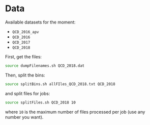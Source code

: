 # Data

Available datasets for the moment:
- `QCD_2016_apv`
- `QCD_2016`
- `QCD_2017`
- `QCD_2018`

First, get the files:
```bash
source dumpFilenames.sh QCD_2018.dat
```

Then, split the bins:
```bash
source splitBins.sh allFIles_QCD_2018.txt QCD_2018
```
and split files for jobs:
```bash
source splitFiles.sh QCD_2018 10
```
where `10` is the maximum number of files processed per job (use any number you want).
 
